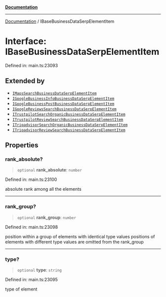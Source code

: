 [**Documentation**](../README.md)

***

[Documentation](../README.md) / IBaseBusinessDataSerpElementItem

# Interface: IBaseBusinessDataSerpElementItem

Defined in: main.ts:23093

## Extended by

- [`IMapsSearchBusinessDataSerpElementItem`](IMapsSearchBusinessDataSerpElementItem.md)
- [`IGoogleBusinessInfoBusinessDataSerpElementItem`](IGoogleBusinessInfoBusinessDataSerpElementItem.md)
- [`IGoogleBusinessPostBusinessDataSerpElementItem`](IGoogleBusinessPostBusinessDataSerpElementItem.md)
- [`IGoogleReviewsSearchBusinessDataSerpElementItem`](IGoogleReviewsSearchBusinessDataSerpElementItem.md)
- [`ITrustpilotSearchOrganicBusinessDataSerpElementItem`](ITrustpilotSearchOrganicBusinessDataSerpElementItem.md)
- [`ITrustpilotReviewSearchBusinessDataSerpElementItem`](ITrustpilotReviewSearchBusinessDataSerpElementItem.md)
- [`ITripadvisorSearchOrganicBusinessDataSerpElementItem`](ITripadvisorSearchOrganicBusinessDataSerpElementItem.md)
- [`ITripadvisorReviewSearchBusinessDataSerpElementItem`](ITripadvisorReviewSearchBusinessDataSerpElementItem.md)

## Properties

### rank\_absolute?

> `optional` **rank\_absolute**: `number`

Defined in: main.ts:23100

absolute rank among all the elements

***

### rank\_group?

> `optional` **rank\_group**: `number`

Defined in: main.ts:23098

position within a group of elements with identical type values
positions of elements with different type values are omitted from the rank_group

***

### type?

> `optional` **type**: `string`

Defined in: main.ts:23095

type of element

